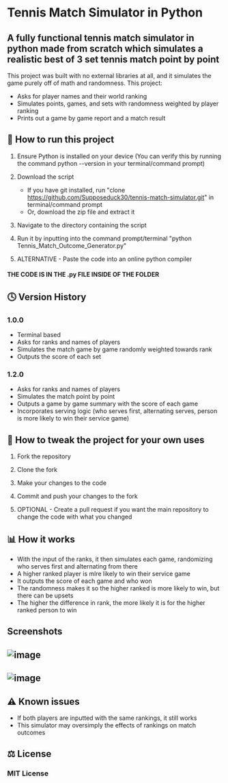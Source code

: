 # Tennis Match Simulator in Python
## A fully functional tennis match simulator in python made from scratch which simulates a realistic best of 3 set tennis match point by point
This project was built with no external libraries at all, and it simulates the game purely off of math and randomness. This project:
- Asks for player names and their world ranking
- Simulates points, games, and sets with randomness weighted by player ranking
- Prints out a game by game report and a match result

## 🚀 How to run this project 
1. Ensure Python is installed on your device (You can verify this by running the command python --version in your terminal/command prompt)

2. Download the script
   - If you have git installed, run "clone https://github.com/Supposeduck30/tennis-match-simulator.git" in terminal/command prompt
   - Or, download the zip file and extract it

3. Navigate to the directory containing the script

4. Run it by inputting into the command prompt/terminal "python Tennis_Match_Outcome_Generator.py"

5. ALTERNATIVE - Paste the code into an online python compiler
#### THE CODE IS IN THE .py FILE INSIDE OF THE FOLDER

## 🕓 Version History 
### 1.0.0 
- Terminal based
- Asks for ranks and names of players
- Simulates the match game by game randomly weighted towards rank
- Outputs the score of each set

### 1.2.0
- Asks for ranks and names of players
- Simulates the match point by point
- Outputs a game by game summary with the score of each game
- Incorporates serving logic (who serves first, alternating serves, person is more likely to win their service game)

## 🔧 How to tweak the project for your own uses 
1. Fork the repository

2. Clone the fork

3. Make your changes to the code

4. Commit and push your changes to the fork

5. OPTIONAL - Create a pull request if you want the main repository to change the code with what you changed

## 📊 How it works 
- With the input of the ranks, it then simulates each game, randomizing who serves first and alternating from there
- A higher ranked player is mlre likely to win their service game
- It outputs the score of each game and who won
- The randomness makes it so the higher ranked is more likely to win, but there can be upsets
- The higher the difference in rank, the more likely it is for the higher ranked person to win

## Screenshots
## ![image](https://github.com/user-attachments/assets/1dbaccb8-5f5e-421f-b8be-6670cc2caafc)

## ![image](https://github.com/user-attachments/assets/6083996c-2ecc-4896-8b23-dbc0d9a0213b)

## ⚠️ Known issues 
- If both players are inputted with the same rankings, it still works 
- This simulator may oversimply the effects of rankings on match outcomes 

## ⚖️ License
### MIT License